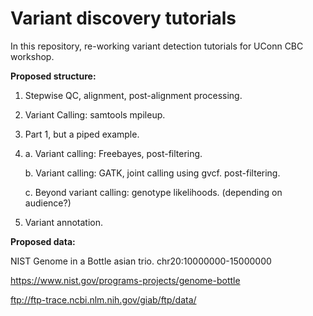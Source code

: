 # Variant discovery tutorials

In this repository, re-working variant detection tutorials for UConn CBC workshop. 

__Proposed structure:__

1. Stepwise QC, alignment, post-alignment processing. 

2. Variant Calling: samtools mpileup. 

3. Part 1, but a piped example. 

4. 
	a. Variant calling: Freebayes, post-filtering. 

	b. Variant calling: GATK, joint calling using gvcf. post-filtering. 

	c. Beyond variant calling: genotype likelihoods. (depending on audience?)

5. Variant annotation. 

__Proposed data:__

NIST Genome in a Bottle asian trio. chr20:10000000-15000000

https://www.nist.gov/programs-projects/genome-bottle

ftp://ftp-trace.ncbi.nlm.nih.gov/giab/ftp/data/
